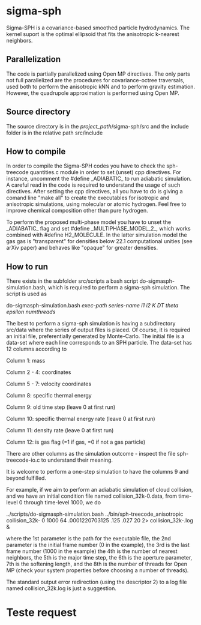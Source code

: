 
# sigma-sph

Sigma-SPH is a covariance-based smoothed particle hydrodynamics. The kernel
suport is the optimal ellipsoid that fits the anisotropic k-nearest neighbors.

## Parallelization

The code is partially parallelized using Open MP directives.
The only parts not full parallelized are the procedures for
covariance-octree traversals, used both to perform the anisotropic
kNN and to perform gravity estimation. However, the quadrupole
approximation is performed using Open MP.

## Source directory

The source directory is in the _project_path_/sigma-sph/src and the include folder is in the relative path src/include

## How to compile

In order to compile the Sigma-SPH codes you have to check the sph-treecode quantities.c module in order to set (unset) cpp directives. For instance, uncomment the #define \_ADIABATIC\_ to run adiabatic simulation. A careful read in the code is required to understand the usage of such directives. After setting the cpp directives, all you have to do is giving a comand line "make all" to create the executables for isotropic and anisotropic simulations, using molecular or atomic hydrogen. Feel free to improve chemical composition other than pure hydrogen.

To perform the proposed multi-phase model you have to unset the \_ADIABATIC\_ flag and set #define \_MULTIPHASE\_MODEL\_2\_, which works combined with #define H2\_MOLECULE. In the latter simulation model the gas gas is "transparent" for densities below 22.1 computational unities (see arXiv paper) and behaves like "opaque" for greater densities.

## How to run

There exists in the subfolder src/scripts a bash script 
do-sigmasph-simulation.bash, which is required to perform
a sigma-sph simulation. The script is used as

do-sigmasph-simulation.bash _exec-path_ _series-name_ _i1_ _i2_ _K_ _DT_ _theta_ _epsilon_ _numthreads_

The best to perform a sigma-sph simulation is having a subdirectory
src/data where the series of output files is placed. Of course, it is
required an initial file, preferentially generated by Monte-Carlo. 
The initial file is a data-set where each line corresponds to an SPH
particle. The data-set has 12 columns according to

Column 1: mass

Column 2 - 4: coordinates

Column 5 - 7: velocity coordinates

Column 8: specific thermal energy

Column 9: old time step (leave 0 at first run)

Column 10: specific thermal energy rate (leave 0 at first run)

Column 11: density rate (leave 0 at first run)

Column 12: is gas flag (=1 if gas, =0 if not a gas particle)

There are other columns as the simulation outcome - inspect the file
sph-treecode-io.c to understand their meaning.

It is welcome to perform a one-step simulation to have the columns 9 and
beyond fulfilled.

For example, if we aim to perform an adiabatic simulation of cloud
collision, and we have an initial condition file named 
collision\_32k-0.data, from time-level 0 through time-level 1000, we do

../scripts/do-sigmasph-simulation.bash
../bin/sph-treecode\_anisotropic
collision\_32k- 0 1000 64 .0001220703125 .125 .027 20 2> collision\_32k-.log &

where the 1st parameter is the path for the executable file,
the 2nd parameter is the initial frame number (0 in the example),
the 3rd is the last frame number (1000 in the example)
the 4th is
the number of nearest neighbors, the 5th is the
major time step, the 6th is the aperture parameter, 7th is the softening
length, and the 8th is the number of threads for Open MP (check your system
properties before choosing a number of threads).

The standard output error redirection (using the descriptor 2) to a log file named collision\_32k.log is just a suggestion.

# Teste request